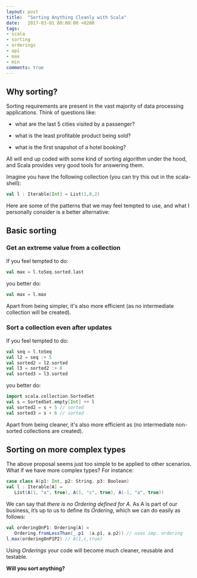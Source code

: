 ```yaml
---
layout: post
title:  "Sorting Anything Cleanly with Scala"
date:   2017-03-01 00:00:00 +0200
tags:
- scala 
- sorting 
- orderings 
- api 
- max 
- min
comments: true
---
```

## Why sorting?

Sorting requirements are present in the vast majority of data processing applications. Think of questions like:

- what are the last 5 cities visited by a passenger?

- what is the least profitable product being sold?

- what is the first snapshot of a hotel booking?

All will end up coded with some kind of sorting algorithm under the hood, and Scala provides very good tools for answering them. 

<!--more-->

Imagine you have the following collection (you can try this out in the scala-shell):

```scala
val l : Iterable[Int] = List(1,0,2)
```

Here are some of the patterns that we may feel tempted to use, and what I personally consider is a better alternative:

## Basic sorting 

### Get an extreme value from a collection

If you feel tempted to do:

```scala
val max = l.toSeq.sorted.last
```

you better do: 

```scala
val max = l.max
```

Apart from being simpler, it's also more efficient (as no intermediate collection will be created).

### Sort a collection even after updates

If you feel tempted to do:

```scala
val seq = l.toSeq
val l2 = seq :+ 5
val sorted2 = l2.sorted
val l3 = sorted2 :+ 6
val sorted3 = l3.sorted
```

you better do: 

```scala
import scala.collection.SortedSet
val s = SortedSet.empty[Int] ++ l
val sorted2 = s + 5 // sorted
val sorted3 = s + 6 // sorted
```

Apart from being cleaner, it's also more efficient as (no intermediate non-sorted collections are created).

## Sorting on more complex types

The above proposal seems just too simple to be applied to other scenarios. What if we have more complex types? For instance: 

```scala
case class A(p1: Int, p2: String, p3: Boolean)
val l : Iterable[A] = 
   List(A(1, "a", true), A(1, "c", true), A(-1, "a", true))
```

We can say that *there is no Ordering defined for A*. As A is part of our business, it’s up to us to define its *Ordering*, which we can do easily as follows: 

```scala
val orderingOnP1: Ordering[A] = 
   Ordering.fromLessThan(_.p1  (a.p1, a.p2)) // uses imp. ordering
l.max(orderingOnP1P2) // A(1,c,true)
```

Using *Orderings* your code will become much cleaner, reusable and testable.

**Will you sort anything?**

